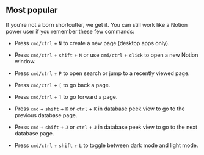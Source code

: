 
## Most popular

If you're not a born shortcutter, we get it. You can still work like a Notion power user if you remember these few commands:

-   Press `cmd/ctrl` + `N` to create a new page (desktop apps only).
    
-   Press `cmd/ctrl` + `shift` + `N` or use `cmd/ctrl` + `click` to open a new Notion window.
    
-   Press `cmd/ctrl` + `P` to open search or jump to a recently viewed page.
    
-   Press `cmd/ctrl` + `[` to go back a page.
    
-   Press `cmd/ctrl` + `]` to go forward a page.
    
-   Press `cmd` + `shift` + `K` or `ctrl` + `K` in database peek view to go to the previous database page.
    
-   Press `cmd` + `shift` + `J` or `ctrl` + `J` in database peek view to go to the next database page.
    
-   Press `cmd/ctrl` + `shift` + `L` to toggle between dark mode and light mode.